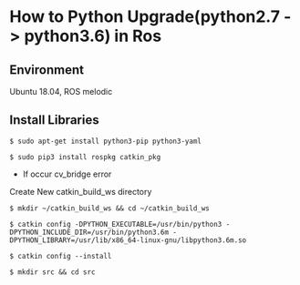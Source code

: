 # How to Python Upgrade(python2.7 -> python3.6) in Ros

## Environment

Ubuntu 18.04, ROS melodic

## Install Libraries

```
$ sudo apt-get install python3-pip python3-yaml
```
```
$ sudo pip3 install rospkg catkin_pkg
```

- If occur cv_bridge error

Create New catkin_build_ws directory

```
$ mkdir ~/catkin_build_ws && cd ~/catkin_build_ws
```
```
$ catkin config -DPYTHON_EXECUTABLE=/usr/bin/python3 -DPYTHON_INCLUDE_DIR=/usr/bin/python3.6m -DPYTHON_LIBRARY=/usr/lib/x86_64-linux-gnu/libpython3.6m.so
```
```
$ catkin config --install
```
```
$ mkdir src && cd src
```
